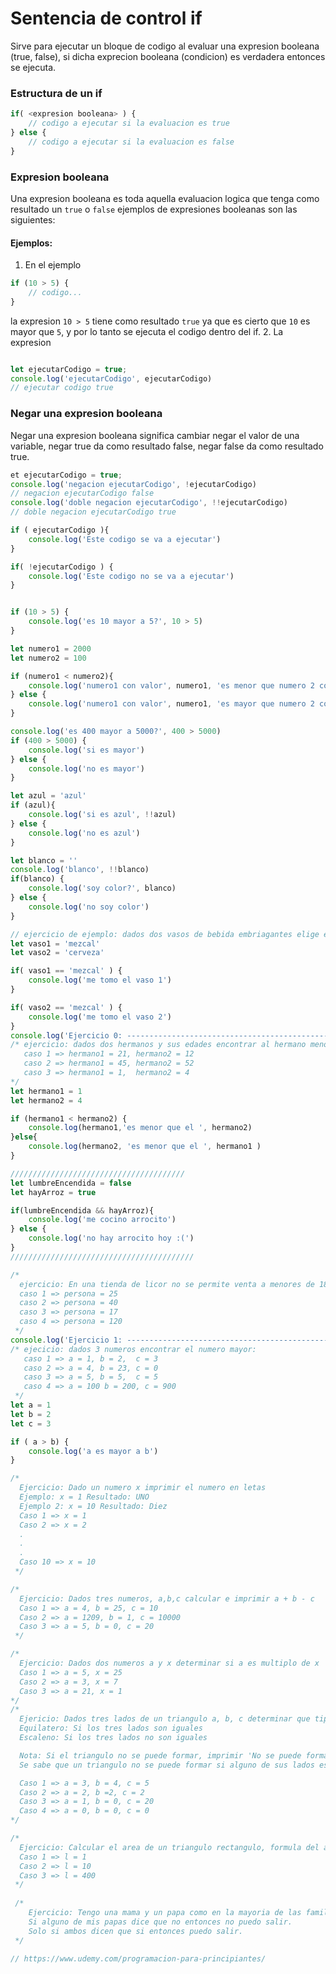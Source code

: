 # Sentencia de control if
Sirve para ejecutar un bloque de codigo al evaluar una expresion booleana (true, false), si dicha exprecion booleana (condicion) es verdadera entonces se ejecuta.

### Estructura de un if

```javascript
if( <expresion booleana> ) {
    // codigo a ejecutar si la evaluacion es true
} else {
    // codigo a ejecutar si la evaluacion es false
}
```
### Expresion booleana
Una expresion booleana es toda aquella evaluacion logica que tenga como resultado un `true` o `false` ejemplos de expresiones booleanas son las siguientes: 
#### Ejemplos:
1. En el ejemplo 
```javascript
if (10 > 5) {
    // codigo...
}
```
la expresion `10 > 5` tiene como resultado `true` ya que es cierto que `10` es mayor que `5`, y por lo tanto se ejecuta el codigo dentro del if.
2. La expresion
```javascript

```


```javascript
let ejecutarCodigo = true;
console.log('ejecutarCodigo', ejecutarCodigo)
// ejecutar codigo true
```
### Negar una expresion booleana
Negar una expresion booleana significa cambiar negar el valor de una variable, negar true da como resultado false, negar false da como resultado true.

```javascript
et ejecutarCodigo = true;
console.log('negacion ejecutarCodigo', !ejecutarCodigo)
// negacion ejecutarCodigo false
console.log('doble negacion ejecutarCodigo', !!ejecutarCodigo)
// doble negacion ejecutarCodigo true

if ( ejecutarCodigo ){
    console.log('Este codigo se va a ejecutar')
}

if( !ejecutarCodigo ) {
    console.log('Este codigo no se va a ejecutar')
}


if (10 > 5) {
    console.log('es 10 mayor a 5?', 10 > 5)
}

let numero1 = 2000
let numero2 = 100

if (numero1 < numero2){
    console.log('numero1 con valor', numero1, 'es menor que numero 2 con valor', numero2)
} else {
    console.log('numero1 con valor', numero1, 'es mayor que numero 2 con valor', numero2)
}

console.log('es 400 mayor a 5000?', 400 > 5000)
if (400 > 5000) {
    console.log('si es mayor')
} else {
    console.log('no es mayor')
}

let azul = 'azul'
if (azul){
    console.log('si es azul', !!azul)
} else {
    console.log('no es azul')
}

let blanco = ''
console.log('blanco', !!blanco)
if(blanco) {
    console.log('soy color?', blanco)
} else {
    console.log('no soy color')
}

// ejercicio de ejemplo: dados dos vasos de bebida embriagantes elige el mezcal
let vaso1 = 'mezcal'
let vaso2 = 'cerveza'

if( vaso1 == 'mezcal' ) {
    console.log('me tomo el vaso 1')
}

if( vaso2 == 'mezcal' ) {
    console.log('me tomo el vaso 2')
}
console.log('Ejercicio 0: -----------------------------------------------------------------------')
/* ejercicio: dados dos hermanos y sus edades encontrar al hermano menor,
   caso 1 => hermano1 = 21, hermano2 = 12
   caso 2 => hermano1 = 45, hermano2 = 52
   caso 3 => hermano1 = 1,  hermano2 = 4
*/
let hermano1 = 1
let hermano2 = 4

if (hermano1 < hermano2) {
    console.log(hermano1,'es menor que el ', hermano2)
}else{
    console.log(hermano2, 'es menor que el ', hermano1 )
}

///////////////////////////////////////
let lumbreEncendida = false
let hayArroz = true

if(lumbreEncendida && hayArroz){
    console.log('me cocino arrocito')
} else {
    console.log('no hay arrocito hoy :(')
}
/////////////////////////////////////////

/*
  ejercicio: En una tienda de licor no se permite venta a menores de 18 anhos ni a mayores de 80, determinar si se puede vender o no
  caso 1 => persona = 25
  caso 2 => persona = 40
  caso 3 => persona = 17
  caso 4 => persona = 120
 */
console.log('Ejercicio 1: ------------------------------------------------------------------------')
/* ejecicio: dados 3 numeros encontrar el numero mayor: 
   caso 1 => a = 1, b = 2,  c = 3
   caso 2 => a = 4, b = 23, c = 0
   caso 3 => a = 5, b = 5,  c = 5
   caso 4 => a = 100 b = 200, c = 900
 */
let a = 1
let b = 2
let c = 3

if ( a > b) {
    console.log('a es mayor a b')
}

/*
  Ejercicio: Dado un numero x imprimir el numero en letas
  Ejemplo: x = 1 Resultado: UNO
  Ejemplo 2: x = 10 Resultado: Diez
  Caso 1 => x = 1
  Caso 2 => x = 2
  .
  .
  .
  Caso 10 => x = 10
 */

/*
  Ejercicio: Dados tres numeros, a,b,c calcular e imprimir a + b - c
  Caso 1 => a = 4, b = 25, c = 10
  Caso 2 => a = 1209, b = 1, c = 10000
  Caso 3 => a = 5, b = 0, c = 20
 */

/*
  Ejercicio: Dados dos numeros a y x determinar si a es multiplo de x
  Caso 1 => a = 5, x = 25
  Caso 2 => a = 3, x = 7
  Caso 3 => a = 21, x = 1
*/
/*
  Ejericio: Dados tres lados de un triangulo a, b, c determinar que tipo de triangulo es e imprirlo de acuerdo a las siguientes reglas:
  Equilatero: Si los tres lados son iguales
  Escaleno: Si los tres lados no son iguales

  Nota: Si el triangulo no se puede formar, imprimir 'No se puede formar un triangulo'
  Se sabe que un triangulo no se puede formar si alguno de sus lados es 0

  Caso 1 => a = 3, b = 4, c = 5
  Caso 2 => a = 2, b =2, c = 2
  Caso 3 => a = 1, b = 0, c = 20
  Caso 4 => a = 0, b = 0, c = 0
*/

/*
  Ejercicio: Calcular el area de un triangulo rectangulo, formula del area: lado por lado entre 2.
  Caso 1 => l = 1
  Caso 2 => l = 10
  Caso 3 => l = 400
 */
 
 /*
    Ejercicio: Tengo una mama y un papa como en la mayoria de las familias, y como en la mayoria de las familias cuando quiero salir a pasear con mis amigos sucede lo siguiente.
    Si alguno de mis papas dice que no entonces no puedo salir.
    Solo si ambos dicen que si entonces puedo salir.
 */

// https://www.udemy.com/programacion-para-principiantes/

```


